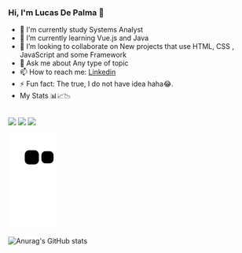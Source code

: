 ### Hi, I'm Lucas De Palma 👋

- 📓 I'm currently study Systems Analyst
- 🌱 I’m currently learning Vue.js and Java
- 👯 I’m looking to collaborate on  New projects that use HTML, CSS , JavaScript and some Framework
- 💬 Ask me about  Any type of topic
- 📫 How to reach me:  [Linkedin](https://www.linkedin.com/in/lucasdepalma/)
- ⚡ Fun fact: The true, I do not have idea haha😂.
- My Stats 📊📈📉

##
 
<div> 
  <a href="https://instagram.com/lucas_depalma" target="_blank"><img src="https://img.shields.io/badge/-Instagram-%23E4405F?style=for-the-badge&logo=instagram&logoColor=white" target="_blank"></a>
  <a href = "mailto:lucasdepalma2002@gmail.com" target="_blank"><img src="https://img.shields.io/badge/-Gmail-%23333?style=for-the-badge&logo=gmail&logoColor=white" target="_blank"></a>
  <a href="https://www.linkedin.com/in/lucasdepalma/" target="_blank"><img src="https://img.shields.io/badge/-LinkedIn-%230077B5?style=for-the-badge&logo=linkedin&logoColor=white" target="_blank"></a> 
 
  ![Snake animation](https://github.com/rafaballerini/rafaballerini/blob/output/github-contribution-grid-snake.svg)
 
</div

![Anurag's GitHub stats](https://github-readme-stats.vercel.app/api?username=DePalma2&show_icons=true&theme=radical)



